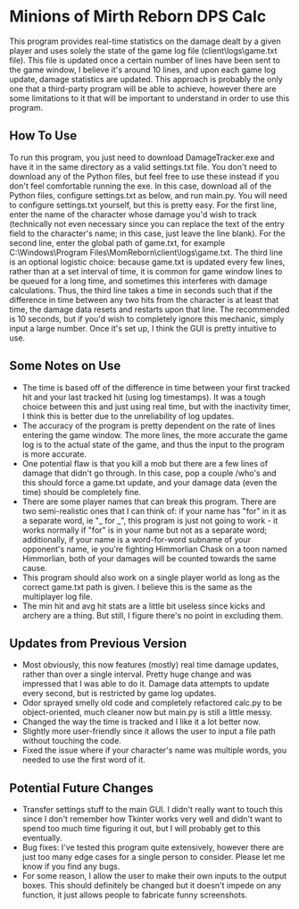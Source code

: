 # Minions of Mirth Reborn DPS Calc
This program provides real-time statistics on the damage dealt by a given player and uses solely the state of the game log file (client\logs\game.txt file). This file is updated once a certain number of lines have been sent to the game window, I believe it's around 10 lines, and upon each game log update, damage statistics are updated. This approach is probably the only one that a third-party program will be able to achieve, however there are some limitations to it that will be important to understand in order to use this program.
## How To Use
To run this program, you just need to download DamageTracker.exe and have it in the same directory as a valid settings.txt file. You don't need to download any of the Python files, but feel free to use these instead if you don't feel comfortable running the exe. In this case, download all of the Python files, configure settings.txt as below, and run main.py.
You will need to configure settings.txt yourself, but this is pretty easy. For the first line, enter the name of the character whose damage you'd wish to track (technically not even necessary since you can replace the text of the entry field to the character's name; in this case, just leave the line blank). For the second line, enter the global path of game.txt, for example C:\Windows\Program Files\MomReborn\client\logs\game.txt. The third line is an optional logistic choice: because game.txt is updated every few lines, rather than at a set interval of time, it is common for game window lines to be queued for a long time, and sometimes this interferes with damage calculations. Thus, the third line takes a time in seconds such that if the difference in time between any two hits from the character is at least that time, the damage data resets and restarts upon that line. The recommended is 10 seconds, but if you'd wish to completely ignore this mechanic, simply input a large number.
Once it's set up, I think the GUI is pretty intuitive to use.

## Some Notes on Use
- The time is based off of the difference in time between your first tracked hit and your last tracked hit (using log timestamps). It was a tough choice between this and just using real time, but with the inactivity timer, I think this is better due to the unreliability of log updates.
- The accuracy of the program is pretty dependent on the rate of lines entering the game window. The more lines, the more accurate the game log is to the actual state of the game, and thus the input to the program is more accurate. 
- One potential flaw is that you kill a mob but there are a few lines of damage that didn't go through. In this case, pop a couple /who's and this should force a game.txt update, and your damage data (even the time) should be completely fine.
- There are some player names that can break this program. There are two semi-realistic ones that I can think of: if your name has "for" in it as a separate word, ie "\_ for \_", this program is just not going to work - it works normally if "for" is in your name but not as a separate word; additionally, if your name is a word-for-word subname of your opponent's name, ie you're fighting Himmorlian Chask on a toon named Himmorlian, both of your damages will be counted towards the same cause.
- This program should also work on a single player world as long as the correct game.txt path is given. I believe this is the same as the multiplayer log file.
- The min hit and avg hit stats are a little bit useless since kicks and archery are a thing. But still, I figure there's no point in excluding them.

## Updates from Previous Version
- Most obviously, this now features (mostly) real time damage updates, rather than over a single interval. Pretty huge change and was impressed that I was able to do it. Damage data attempts to update every second, but is restricted by game log updates.
- Odor sprayed smelly old code and completely refactored calc.py to be object-oriented, much cleaner now but main.py is still a little messy.
- Changed the way the time is tracked and I like it a lot better now.
- Slightly more user-friendly since it allows the user to input a file path without touching the code.
- Fixed the issue where if your character's name was multiple words, you needed to use the first word of it.

## Potential Future Changes
- Transfer settings stuff to the main GUI. I didn't really want to touch this since I don't remember how Tkinter works very well and didn't want to spend too much time figuring it out, but I will probably get to this eventually.
- Bug fixes: I've tested this program quite extensively, however there are just too many edge cases for a single person to consider. Please let me know if you find any bugs.
- For some reason, I allow the user to make their own inputs to the output boxes. This should definitely be changed but it doesn't impede on any function, it just allows people to fabricate funny screenshots.